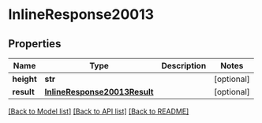# InlineResponse20013

## Properties
Name | Type | Description | Notes
------------ | ------------- | ------------- | -------------
**height** | **str** |  | [optional] 
**result** | [**InlineResponse20013Result**](InlineResponse20013Result.md) |  | [optional] 

[[Back to Model list]](../README.md#documentation-for-models) [[Back to API list]](../README.md#documentation-for-api-endpoints) [[Back to README]](../README.md)


